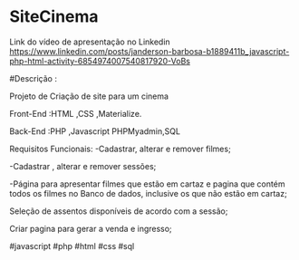 


# SiteCinema
Link do vídeo de apresentação no Linkedin
https://www.linkedin.com/posts/janderson-barbosa-b1889411b_javascript-php-html-activity-6854974007540817920-VoBs

#Descrição :

Projeto de Criação de site para um cinema

Front-End :HTML ,CSS ,Materialize.

Back-End :PHP ,Javascript PHPMyadmin,SQL

Requisitos Funcionais:
-Cadastrar, alterar e remover filmes;

-Cadastrar , alterar e remover sessões;

-Página para apresentar filmes que estão em cartaz e pagina que contém todos os filmes no Banco de dados, inclusive os que não estão em cartaz;

Seleção de assentos disponíveis de acordo com a sessão;

Criar pagina para gerar a venda e ingresso;

#javascript #php #html #css #sql
